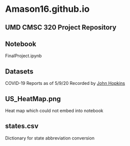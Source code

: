 # Amason16.github.io
## UMD CMSC 320 Project Repository

## Notebook
FinalProject.ipynb

## Datasets
COVID-19 Reports as of 5/9/20
Recorded by [John Hopkins](https://github.com/CSSEGISandData)

## US_HeatMap.png
Heat map which could not embed into notebook

## states.csv
Dictionary for state abbreviation conversion
